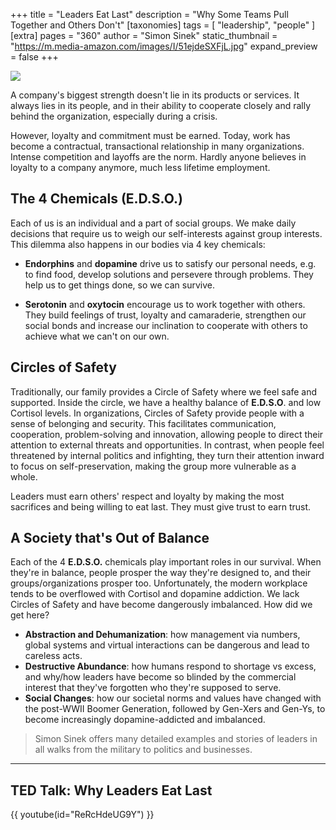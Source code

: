 +++
title = "Leaders Eat Last"
description = "Why Some Teams Pull Together and Others Don't"
[taxonomies]
tags = [ "leadership", "people" ]
[extra]
pages = "360"
author = "Simon Sinek"
static_thumbnail = "https://m.media-amazon.com/images/I/51ejdeSXFjL.jpg"
expand_preview = false
+++

<a target="_blank" href="https://www.amazon.com/Leaders-Eat-Last-Together-Others-ebook/dp/B00DGZKQM8">
    <img border="0" src="https://m.media-amazon.com/images/I/51ejdeSXFjL.jpg" >
</a>

<!-- more -->

A company's biggest strength doesn't lie in its products or services. It always lies in its people, and in their ability
to cooperate closely and rally behind the organization, especially during a crisis.

However, loyalty and commitment must be earned. Today, work has become a contractual, transactional relationship in many
organizations. Intense competition and layoffs are the norm. Hardly anyone believes in loyalty to a company anymore,
much less lifetime employment.

## The 4 Chemicals (E.D.S.O.)

Each of us is an individual and a part of social groups. We make daily decisions that require us to weigh our
self-interests against group interests. This dilemma also happens in our bodies via 4 key chemicals:

- **Endorphins** and **dopamine** drive us to satisfy our personal needs, e.g. to find food, develop solutions and
  persevere through problems. They help us to get things done, so we can survive.

- **Serotonin** and **oxytocin** encourage us to work together with others. They build feelings of trust, loyalty and
  camaraderie, strengthen our social bonds and increase our inclination to cooperate with others to achieve what we
  can't on our own.

## Circles of Safety

Traditionally, our family provides a Circle of Safety where we feel safe and supported. Inside the circle, we have a
healthy balance of **E.D.S.O**. and low Cortisol levels. In organizations, Circles of Safety provide people with a sense of
belonging and security. This facilitates communication, cooperation, problem-solving and innovation, allowing people to
direct their attention to external threats and opportunities. In contrast, when people feel threatened by internal
politics and infighting, they turn their attention inward to focus on self-preservation, making the group more
vulnerable as a whole.

Leaders must earn others' respect and loyalty by making the most sacrifices and being willing to eat last. They must
give trust to earn trust.

## A Society that's Out of Balance

Each of the 4 **E.D.S.O.** chemicals play important roles in our survival. When they're in balance, people prosper the way
they're designed to, and their groups/organizations prosper too. Unfortunately, the modern workplace tends to be overflowed 
with Cortisol and dopamine addiction. We lack Circles of Safety and have become dangerously imbalanced. How did we get
here?

- **Abstraction and Dehumanization**: how management via numbers, global systems and virtual interactions can be
  dangerous and lead to careless acts.
- **Destructive Abundance**: how humans respond to shortage vs excess, and why/how leaders have become so blinded by the
  commercial interest that they've forgotten who they're supposed to serve.
- **Social Changes**: how our societal norms and values have changed with the post-WWII Boomer Generation, followed by
  Gen-Xers and Gen-Ys, to become increasingly dopamine-addicted and imbalanced.

> Simon Sinek offers many detailed examples and stories of leaders in all walks from the military to politics and businesses.

---

## TED Talk: Why Leaders Eat Last

{{ youtube(id="ReRcHdeUG9Y") }}
